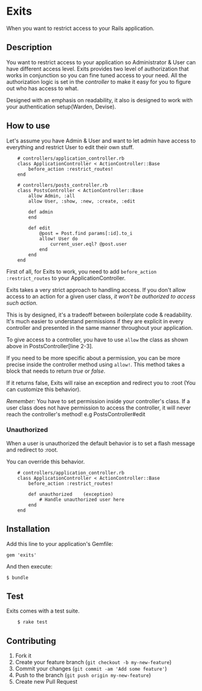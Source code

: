 # Exits
When you want to restrict access to your Rails application.

## Description
You want to restrict access to your application so Administrator & User can have different access level. Exits provides two level of authorization that works in conjunction so you can fine tuned access to your need. All the authorization logic is set in the *controller* to make it easy for you to figure out who has access to what.

Designed with an emphasis on readability, it also is designed to work with your authentication setup(Warden, Devise).


## How to use

Let's assume you have Admin & User and want to let admin have access to everything and restrict User to edit their own stuff.

		# controllers/application_controller.rb
		class ApplicationController < ActionController::Base
			before_action :restrict_routes!
		end

		# controllers/posts_controller.rb
		class PostsController < ActionController::Base
			allow Admin, :all
			allow User, :show, :new, :create, :edit

			def admin
			end

			def edit
				@post = Post.find params[:id].to_i
				allow! User do
					current_user.eql? @post.user
				end
			end
		end

First of all, for Exits to work, you need to add `before_action :restrict_routes` to your ApplicationController.

Exits takes a very strict approach to handling access. If you don't allow access to an action for a given user class, _it won't be authorized to access such action._

This is by designed, it's a tradeoff between boilerplate code & readability. It's much easier to understand permissions if they are explicit in every controller and presented in the same manner throughout your application.

To give access to a controller, you have to use `allow` the class as shown above in PostsController[line 2-3].

If you need to be more specific about a permission, you can be more precise inside the controller method using `allow!`. This method takes a block that needs to return _true_ or _false_.

If it returns false, Exits will raise an exception and redirect you to :root (You can customize this behavior). 

*Remember:* You have to set permission inside your controller's class. If a user class does not have permission to access the controller, it will never reach the controller's method! e.g PostsController#edit

### Unauthorized
When a user is unauthorized the default behavior is to set a flash message and redirect to :root.

You can override this behavior.

		# controllers/application_controller.rb
		class ApplicationController < ActionController::Base
			before_action :restrict_routes!
		
			def unauthorized	(exception)
				# Handle unauthorized user here
			end
		end


## Installation

Add this line to your application's Gemfile:

    gem 'exits'

And then execute:

    $ bundle

## Test
Exits comes with a test suite.

		$ rake test

## Contributing

1. Fork it
2. Create your feature branch (`git checkout -b my-new-feature`)
3. Commit your changes (`git commit -am 'Add some feature'`)
4. Push to the branch (`git push origin my-new-feature`)
5. Create new Pull Request
